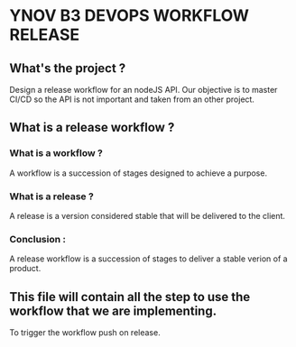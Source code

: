 # YNOV B3 DEVOPS WORKFLOW RELEASE

## What's the project ?
Design a release workflow for an nodeJS API. Our objective is to master CI/CD so the API is not important and taken from an other project.

## What is a release workflow ?
### What is a workflow ?
A workflow is a succession of stages designed to achieve a purpose.
### What is a release ?
A release is a version considered stable that will be delivered to the client.
### Conclusion :
A release workflow is a succession of stages to deliver a stable verion of a product.

## This file will contain all the step to use the workflow that we are implementing.
To trigger the workflow push on release.



